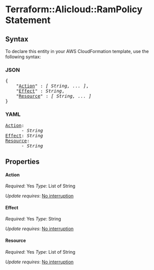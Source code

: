 # Terraform::Alicloud::RamPolicy Statement

## Syntax

To declare this entity in your AWS CloudFormation template, use the following syntax:

### JSON

<pre>
{
    "<a href="#action" title="Action">Action</a>" : <i>[ String, ... ]</i>,
    "<a href="#effect" title="Effect">Effect</a>" : <i>String</i>,
    "<a href="#resource" title="Resource">Resource</a>" : <i>[ String, ... ]</i>
}
</pre>

### YAML

<pre>
<a href="#action" title="Action">Action</a>: <i>
      - String</i>
<a href="#effect" title="Effect">Effect</a>: <i>String</i>
<a href="#resource" title="Resource">Resource</a>: <i>
      - String</i>
</pre>

## Properties

#### Action

_Required_: Yes
_Type_: List of String

_Update requires_: [No interruption](https://docs.aws.amazon.com/AWSCloudFormation/latest/UserGuide/using-cfn-updating-stacks-update-behaviors.html#update-no-interrupt)

#### Effect

_Required_: Yes
_Type_: String

_Update requires_: [No interruption](https://docs.aws.amazon.com/AWSCloudFormation/latest/UserGuide/using-cfn-updating-stacks-update-behaviors.html#update-no-interrupt)

#### Resource

_Required_: Yes
_Type_: List of String

_Update requires_: [No interruption](https://docs.aws.amazon.com/AWSCloudFormation/latest/UserGuide/using-cfn-updating-stacks-update-behaviors.html#update-no-interrupt)


